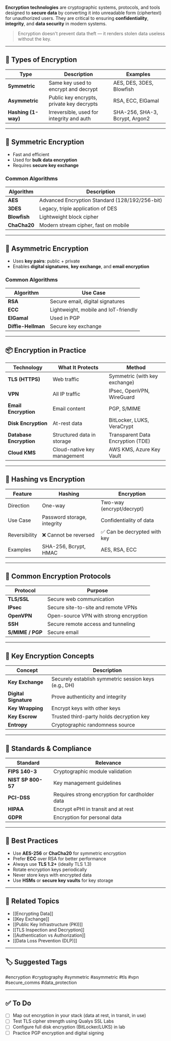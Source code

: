 **Encryption technologies** are cryptographic systems, protocols, and tools designed to **secure data** by converting it into unreadable form (ciphertext) for unauthorized users. They are critical to ensuring **confidentiality**, **integrity**, and **data security** in modern systems.

> Encryption doesn't prevent data theft — it renders stolen data useless without the key.

---

## 🧱 Types of Encryption

| Type                 | Description                                      | Examples                        |
|----------------------|--------------------------------------------------|----------------------------------|
| **Symmetric**        | Same key used to encrypt and decrypt             | AES, DES, 3DES, Blowfish         |
| **Asymmetric**       | Public key encrypts, private key decrypts        | RSA, ECC, ElGamal                |
| **Hashing (1-way)**  | Irreversible, used for integrity and auth        | SHA-256, SHA-3, Bcrypt, Argon2   |

---

## 🔐 Symmetric Encryption

- Fast and efficient
- Used for **bulk data encryption**
- Requires **secure key exchange**

### Common Algorithms

| Algorithm   | Description                         |
|-------------|-------------------------------------|
| **AES**     | Advanced Encryption Standard (128/192/256-bit) |
| **3DES**    | Legacy, triple application of DES    |
| **Blowfish**| Lightweight block cipher             |
| **ChaCha20**| Modern stream cipher, fast on mobile |

---

## 🔐 Asymmetric Encryption

- Uses **key pairs**: public + private
- Enables **digital signatures**, **key exchange**, and **email encryption**

### Common Algorithms

| Algorithm | Use Case                            |
|-----------|--------------------------------------|
| **RSA**   | Secure email, digital signatures     |
| **ECC**   | Lightweight, mobile and IoT-friendly |
| **ElGamal**| Used in PGP                         |
| **Diffie-Hellman** | Secure key exchange         |

---

## 📦 Encryption in Practice

| Technology         | What It Protects                | Method                  |
|--------------------|----------------------------------|--------------------------|
| **TLS (HTTPS)**     | Web traffic                     | Symmetric (with key exchange) |
| **VPN**             | All IP traffic                  | IPsec, OpenVPN, WireGuard |
| **Email Encryption**| Email content                   | PGP, S/MIME               |
| **Disk Encryption** | At-rest data                    | BitLocker, LUKS, VeraCrypt |
| **Database Encryption**| Structured data in storage   | Transparent Data Encryption (TDE) |
| **Cloud KMS**       | Cloud-native key management     | AWS KMS, Azure Key Vault |

---

## 🔧 Hashing vs Encryption

| Feature        | Hashing                         | Encryption                        |
|----------------|----------------------------------|------------------------------------|
| Direction      | One-way                         | Two-way (encrypt/decrypt)          |
| Use Case       | Password storage, integrity     | Confidentiality of data            |
| Reversibility  | ❌ Cannot be reversed            | ✅ Can be decrypted with key        |
| Examples       | SHA-256, Bcrypt, HMAC           | AES, RSA, ECC                      |

---

## 🔐 Common Encryption Protocols

| Protocol     | Purpose                                |
|--------------|----------------------------------------|
| **TLS/SSL**   | Secure web communication              |
| **IPsec**     | Secure site-to-site and remote VPNs   |
| **OpenVPN**   | Open-source VPN with strong encryption|
| **SSH**       | Secure remote access and tunneling    |
| **S/MIME / PGP**| Secure email                         |

---

## 🧠 Key Encryption Concepts

| Concept                | Description                                           |
|------------------------|-------------------------------------------------------|
| **Key Exchange**        | Securely establish symmetric session keys (e.g., DH) |
| **Digital Signature**   | Prove authenticity and integrity                     |
| **Key Wrapping**        | Encrypt keys with other keys                         |
| **Key Escrow**          | Trusted third-party holds decryption key             |
| **Entropy**             | Cryptographic randomness source                      |

---

## 📘 Standards & Compliance

| Standard        | Relevance                            |
|-----------------|--------------------------------------|
| **FIPS 140-3**   | Cryptographic module validation     |
| **NIST SP 800-57**| Key management guidelines         |
| **PCI-DSS**      | Requires strong encryption for cardholder data |
| **HIPAA**        | Encrypt ePHI in transit and at rest |
| **GDPR**         | Encryption for personal data       |

---

## 🔐 Best Practices

- Use **AES-256** or **ChaCha20** for symmetric encryption
- Prefer **ECC** over RSA for better performance
- Always use **TLS 1.2+** (ideally TLS 1.3)
- Rotate encryption keys periodically
- Never store keys with encrypted data
- Use **HSMs** or **secure key vaults** for key storage

---

## 🔗 Related Topics

- [[Encrypting Data]]
- [[Key Exchange]]
- [[Public Key Infrastructure (PKI)]]
- [[TLS Inspection and Decryption]]
- [[Authentication vs Authorization]]
- [[Data Loss Prevention (DLP)]]

---

## 🏷 Suggested Tags

#encryption #cryptography #symmetric #asymmetric #tls #vpn #secure_comms #data_protection

---

## ✅ To Do

- [ ] Map out encryption in your stack (data at rest, in transit, in use)
- [ ] Test TLS cipher strength using Qualys SSL Labs
- [ ] Configure full disk encryption (BitLocker/LUKS) in lab
- [ ] Practice PGP encryption and digital signing
